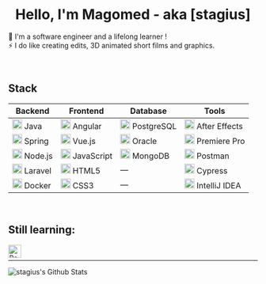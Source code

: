 <h1 align="center">Hello, I'm Magomed - aka [stagius]</h1>
<p align="center">
  
🔭 I'm a software engineer and a lifelong learner !<br />
⚡ I do like creating edits, 3D animated short films and graphics.

</p>

<br />
  
<h2>Stack</h2>

| Backend                                                                  | Frontend                                                                  | Database                                                                  | Tools                                                                        |
|--------------------------------------------------------------------------|---------------------------------------------------------------------------|---------------------------------------------------------------------------|------------------------------------------------------------------------------|
| <img src="https://www.vectorlogo.zone/logos/java/java-wordmark.svg" alt="Java" width="20"/> Java        | <img src="https://cdn.jsdelivr.net/npm/simple-icons@v14/icons/angular.svg" alt="Angular" width="20"/> Angular        | <img src="https://cdn.jsdelivr.net/npm/simple-icons@v14/icons/postgresql.svg" alt="PostgreSQL" width="20"/> PostgreSQL        | <img src="https://cdn.jsdelivr.net/npm/simple-icons@v14/icons/adobeaftereffects.svg" alt="After Effects" width="20"/> After Effects |
| <img src="https://cdn.jsdelivr.net/npm/simple-icons@v14/icons/spring.svg" alt="Spring" width="20"/> Spring  | <img src="https://cdn.jsdelivr.net/npm/simple-icons@v14/icons/vue-dot-js.svg" alt="Vue.js" width="20"/> Vue.js      | <img src="https://cdn.jsdelivr.net/npm/simple-icons@v14/icons/oracle.svg" alt="Oracle" width="20"/> Oracle                    | <img src="https://cdn.jsdelivr.net/npm/simple-icons@v14/icons/adobepremierepro.svg" alt="Premiere Pro" width="20"/> Premiere Pro  |
| <img src="https://cdn.jsdelivr.net/npm/simple-icons@v14/icons/node-dot-js.svg" alt="Node.js" width="20"/> Node.js   | <img src="https://cdn.jsdelivr.net/npm/simple-icons@v14/icons/javascript.svg" alt="JavaScript" width="20"/> JavaScript | <img src="https://cdn.jsdelivr.net/npm/simple-icons@v14/icons/mongodb.svg" alt="MongoDB" width="20"/> MongoDB                 | <img src="https://cdn.jsdelivr.net/npm/simple-icons@v14/icons/postman.svg" alt="Postman" width="20"/> Postman                |
| <img src="https://cdn.jsdelivr.net/npm/simple-icons@v14/icons/laravel.svg" alt="Laravel" width="20"/> Laravel      | <img src="https://cdn.jsdelivr.net/npm/simple-icons@v14/icons/html5.svg" alt="HTML5" width="20"/> HTML5           | —                                                                         | <img src="https://cdn.jsdelivr.net/npm/simple-icons@v14/icons/cypress.svg" alt="Cypress" width="20"/> Cypress                |
| <img src="https://cdn.jsdelivr.net/npm/simple-icons@v14/icons/docker.svg" alt="Docker" width="20"/> Docker         | <img src="https://cdn.jsdelivr.net/npm/simple-icons@v14/icons/css3.svg" alt="CSS3" width="20"/> CSS3             | —                                                                         | <img src="https://cdn.jsdelivr.net/npm/simple-icons@v14/icons/intellijidea.svg" alt="IntelliJ IDEA" width="20"/> IntelliJ IDEA   |





<br />

<h2>Still learning:</h2>

<img align="left" alt="React" width="26px" src="https://simpleicons.org/icons/react.svg" />

<br />

---

<img alt="stagius's Github Stats" src="https://github-readme-stats.vercel.app/api/top-langs/?username=stagius&card_width=500&theme=buefy" />

